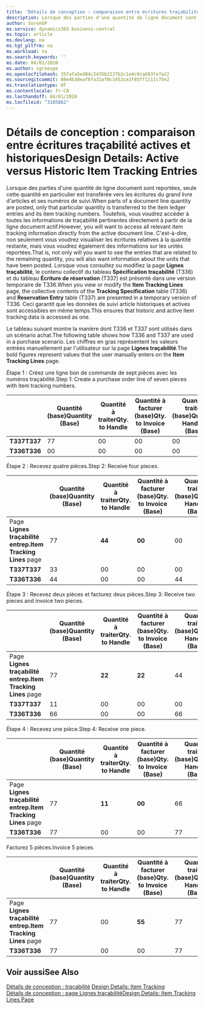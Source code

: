 ```yaml
---
title: 'Détails de conception : comparaison entre écritures traçabilité actives et historiques | Microsoft Docs'
description: Lorsque des parties d'une quantité de ligne document sont reportées, seule cette quantité en particulier est transférée vers les écritures du grand livre d'articles et ses numéros de suivi. Toutefois, vous voudrez accéder à toutes les informations de traçabilité pertinentes directement à partir de la ligne document actif. C'est-à-dire, non seulement vous voudrez visualiser les écritures relatives à la quantité restante, mais vous voudrez également des informations sur les unités reportées. Lorsque vous consultez ou modifiez la page **Lignes traçabilité**, le contenu collectif du tableau **Spécification traçabilité** (T336) et du tableau **Écriture de réservation** (T337) est présenté dans une version temporaire de T336. Ceci garantit que les données de suivi article historiques et actives sont accessibles en même temps.
author: SorenGP
ms.service: dynamics365-business-central
ms.topic: article
ms.devlang: na
ms.tgt_pltfrm: na
ms.workload: na
ms.search.keywords: ''
ms.date: 04/01/2020
ms.author: sgroespe
ms.openlocfilehash: 35fafa5ed84c2435b2227b2c1e4c9ca683fe7a22
ms.sourcegitcommit: 88e4b30eaf6fa32af0c1452ce2f85ff1111c75e2
ms.translationtype: HT
ms.contentlocale: fr-CA
ms.lasthandoff: 04/01/2020
ms.locfileid: "3185862"
---
```

# <a name="design-details-active-versus-historic-item-tracking-entries"></a><span data-ttu-id="06521-107">Détails de conception : comparaison entre écritures traçabilité actives et historiques</span><span class="sxs-lookup"><span data-stu-id="06521-107">Design Details: Active versus Historic Item Tracking Entries</span></span>
<span data-ttu-id="06521-108">Lorsque des parties d'une quantité de ligne document sont reportées, seule cette quantité en particulier est transférée vers les écritures du grand livre d'articles et ses numéros de suivi.</span><span class="sxs-lookup"><span data-stu-id="06521-108">When parts of a document line quantity are posted, only that particular quantity is transferred to the item ledger entries and its item tracking numbers.</span></span> <span data-ttu-id="06521-109">Toutefois, vous voudrez accéder à toutes les informations de traçabilité pertinentes directement à partir de la ligne document actif.</span><span class="sxs-lookup"><span data-stu-id="06521-109">However, you will want to access all relevant item tracking information directly from the active document line.</span></span> <span data-ttu-id="06521-110">C'est-à-dire, non seulement vous voudrez visualiser les écritures relatives à la quantité restante, mais vous voudrez également des informations sur les unités reportées.</span><span class="sxs-lookup"><span data-stu-id="06521-110">That is, not only will you want to see the entries that are related to the remaining quantity, you will also want information about the units that have been posted.</span></span> <span data-ttu-id="06521-111">Lorsque vous consultez ou modifiez la page **Lignes traçabilité**, le contenu collectif du tableau **Spécification traçabilité** (T336) et du tableau **Écriture de réservation** (T337) est présenté dans une version temporaire de T336.</span><span class="sxs-lookup"><span data-stu-id="06521-111">When you view or modify the **Item Tracking Lines** page, the collective contents of the **Tracking Specification** table (T336) and **Reservation Entry** table (T337) are presented in a temporary version of T336.</span></span> <span data-ttu-id="06521-112">Ceci garantit que les données de suivi article historiques et actives sont accessibles en même temps.</span><span class="sxs-lookup"><span data-stu-id="06521-112">This ensures that historic and active item tracking data is accessed as one.</span></span>  

 <span data-ttu-id="06521-113">Le tableau suivant montre la manière dont T336 et T337 sont utilisés dans un scénario achat.</span><span class="sxs-lookup"><span data-stu-id="06521-113">The following table shows how T336 and T337 are used in a purchase scenario.</span></span> <span data-ttu-id="06521-114">Les chiffres en gras représentent les valeurs entrées manuellement par l'utilisateur sur la page **Lignes traçabilité**.</span><span class="sxs-lookup"><span data-stu-id="06521-114">The bold figures represent values that the user manually enters on the **Item Tracking Lines** page.</span></span>  

 <span data-ttu-id="06521-115">Étape 1 : Créez une ligne bon de commande de sept pièces avec les numéros traçabilité.</span><span class="sxs-lookup"><span data-stu-id="06521-115">Step 1: Create a purchase order line of seven pieces with item tracking numbers.</span></span>  

||<span data-ttu-id="06521-116">**Quantité (base)**</span><span class="sxs-lookup"><span data-stu-id="06521-116">**Quantity (Base)**</span></span>|<span data-ttu-id="06521-117">**Quantité à traiter**</span><span class="sxs-lookup"><span data-stu-id="06521-117">**Qty. to Handle**</span></span>|<span data-ttu-id="06521-118">**Quantité à facturer (base)**</span><span class="sxs-lookup"><span data-stu-id="06521-118">**Qty. to Invoice (Base)**</span></span>|<span data-ttu-id="06521-119">**Quantité traitée (base)**</span><span class="sxs-lookup"><span data-stu-id="06521-119">**Quantity Handled (Base)**</span></span>|<span data-ttu-id="06521-120">**Quantité facturée (base)**</span><span class="sxs-lookup"><span data-stu-id="06521-120">**Quantity Invoiced (Base)**</span></span>|  
|-|----------------------------------------------|--------------------------------------------|------------------------------------------------------|-------------------------------------------------------|--------------------------------------------------------|  
|<span data-ttu-id="06521-121">**T337**</span><span class="sxs-lookup"><span data-stu-id="06521-121">**T337**</span></span>|<span data-ttu-id="06521-122">7</span><span class="sxs-lookup"><span data-stu-id="06521-122">7</span></span>|<span data-ttu-id="06521-123">0</span><span class="sxs-lookup"><span data-stu-id="06521-123">0</span></span>|<span data-ttu-id="06521-124">0</span><span class="sxs-lookup"><span data-stu-id="06521-124">0</span></span>|<span data-ttu-id="06521-125">0</span><span class="sxs-lookup"><span data-stu-id="06521-125">0</span></span>|<span data-ttu-id="06521-126">0</span><span class="sxs-lookup"><span data-stu-id="06521-126">0</span></span>|  
|<span data-ttu-id="06521-127">**T336**</span><span class="sxs-lookup"><span data-stu-id="06521-127">**T336**</span></span>|<span data-ttu-id="06521-128">0</span><span class="sxs-lookup"><span data-stu-id="06521-128">0</span></span>|<span data-ttu-id="06521-129">0</span><span class="sxs-lookup"><span data-stu-id="06521-129">0</span></span>|<span data-ttu-id="06521-130">0</span><span class="sxs-lookup"><span data-stu-id="06521-130">0</span></span>|<span data-ttu-id="06521-131">0</span><span class="sxs-lookup"><span data-stu-id="06521-131">0</span></span>|<span data-ttu-id="06521-132">0</span><span class="sxs-lookup"><span data-stu-id="06521-132">0</span></span>|  

 <span data-ttu-id="06521-133">Étape 2 : Recevez quatre pièces.</span><span class="sxs-lookup"><span data-stu-id="06521-133">Step 2: Receive four pieces.</span></span>  

||<span data-ttu-id="06521-134">**Quantité (base)**</span><span class="sxs-lookup"><span data-stu-id="06521-134">**Quantity (Base)**</span></span>|<span data-ttu-id="06521-135">**Quantité à traiter**</span><span class="sxs-lookup"><span data-stu-id="06521-135">**Qty. to Handle**</span></span>|<span data-ttu-id="06521-136">**Quantité à facturer (base)**</span><span class="sxs-lookup"><span data-stu-id="06521-136">**Qty. to Invoice (Base)**</span></span>|<span data-ttu-id="06521-137">**Quantité traitée (base)**</span><span class="sxs-lookup"><span data-stu-id="06521-137">**Quantity Handled (Base)**</span></span>|<span data-ttu-id="06521-138">**Quantité facturée (base)**</span><span class="sxs-lookup"><span data-stu-id="06521-138">**Quantity Invoiced (Base)**</span></span>|  
|-|----------------------------------------------|--------------------------------------------|------------------------------------------------------|-------------------------------------------------------|--------------------------------------------------------|  
|<span data-ttu-id="06521-139">Page **Lignes traçabilité entrep.**</span><span class="sxs-lookup"><span data-stu-id="06521-139">**Item Tracking Lines** page</span></span>|<span data-ttu-id="06521-140">7</span><span class="sxs-lookup"><span data-stu-id="06521-140">7</span></span>|<span data-ttu-id="06521-141">**4**</span><span class="sxs-lookup"><span data-stu-id="06521-141">**4**</span></span>|<span data-ttu-id="06521-142">**0**</span><span class="sxs-lookup"><span data-stu-id="06521-142">**0**</span></span>|<span data-ttu-id="06521-143">0</span><span class="sxs-lookup"><span data-stu-id="06521-143">0</span></span>|<span data-ttu-id="06521-144">0</span><span class="sxs-lookup"><span data-stu-id="06521-144">0</span></span>|  
|<span data-ttu-id="06521-145">**T337**</span><span class="sxs-lookup"><span data-stu-id="06521-145">**T337**</span></span>|<span data-ttu-id="06521-146">3</span><span class="sxs-lookup"><span data-stu-id="06521-146">3</span></span>|<span data-ttu-id="06521-147">0</span><span class="sxs-lookup"><span data-stu-id="06521-147">0</span></span>|<span data-ttu-id="06521-148">0</span><span class="sxs-lookup"><span data-stu-id="06521-148">0</span></span>|<span data-ttu-id="06521-149">0</span><span class="sxs-lookup"><span data-stu-id="06521-149">0</span></span>|<span data-ttu-id="06521-150">0</span><span class="sxs-lookup"><span data-stu-id="06521-150">0</span></span>|  
|<span data-ttu-id="06521-151">**T336**</span><span class="sxs-lookup"><span data-stu-id="06521-151">**T336**</span></span>|<span data-ttu-id="06521-152">4</span><span class="sxs-lookup"><span data-stu-id="06521-152">4</span></span>|<span data-ttu-id="06521-153">0</span><span class="sxs-lookup"><span data-stu-id="06521-153">0</span></span>|<span data-ttu-id="06521-154">0</span><span class="sxs-lookup"><span data-stu-id="06521-154">0</span></span>|<span data-ttu-id="06521-155">4</span><span class="sxs-lookup"><span data-stu-id="06521-155">4</span></span>|<span data-ttu-id="06521-156">0</span><span class="sxs-lookup"><span data-stu-id="06521-156">0</span></span>|  

 <span data-ttu-id="06521-157">Étape 3 : Recevez deux pièces et facturez deux pièces.</span><span class="sxs-lookup"><span data-stu-id="06521-157">Step 3: Receive two pieces and invoice two pieces.</span></span>  

||<span data-ttu-id="06521-158">**Quantité (base)**</span><span class="sxs-lookup"><span data-stu-id="06521-158">**Quantity (Base)**</span></span>|<span data-ttu-id="06521-159">**Quantité à traiter**</span><span class="sxs-lookup"><span data-stu-id="06521-159">**Qty. to Handle**</span></span>|<span data-ttu-id="06521-160">**Quantité à facturer (base)**</span><span class="sxs-lookup"><span data-stu-id="06521-160">**Qty. to Invoice (Base)**</span></span>|<span data-ttu-id="06521-161">**Quantité traitée (base)**</span><span class="sxs-lookup"><span data-stu-id="06521-161">**Quantity Handled (Base)**</span></span>|<span data-ttu-id="06521-162">**Quantité facturée (base)**</span><span class="sxs-lookup"><span data-stu-id="06521-162">**Quantity Invoiced (Base)**</span></span>|  
|-|----------------------------------------------|--------------------------------------------|------------------------------------------------------|-------------------------------------------------------|--------------------------------------------------------|  
|<span data-ttu-id="06521-163">Page **Lignes traçabilité entrep.**</span><span class="sxs-lookup"><span data-stu-id="06521-163">**Item Tracking Lines** page</span></span>|<span data-ttu-id="06521-164">7</span><span class="sxs-lookup"><span data-stu-id="06521-164">7</span></span>|<span data-ttu-id="06521-165">**2**</span><span class="sxs-lookup"><span data-stu-id="06521-165">**2**</span></span>|<span data-ttu-id="06521-166">**2**</span><span class="sxs-lookup"><span data-stu-id="06521-166">**2**</span></span>|<span data-ttu-id="06521-167">4</span><span class="sxs-lookup"><span data-stu-id="06521-167">4</span></span>|<span data-ttu-id="06521-168">0</span><span class="sxs-lookup"><span data-stu-id="06521-168">0</span></span>|  
|<span data-ttu-id="06521-169">**T337**</span><span class="sxs-lookup"><span data-stu-id="06521-169">**T337**</span></span>|<span data-ttu-id="06521-170">1</span><span class="sxs-lookup"><span data-stu-id="06521-170">1</span></span>|<span data-ttu-id="06521-171">0</span><span class="sxs-lookup"><span data-stu-id="06521-171">0</span></span>|<span data-ttu-id="06521-172">0</span><span class="sxs-lookup"><span data-stu-id="06521-172">0</span></span>|<span data-ttu-id="06521-173">0</span><span class="sxs-lookup"><span data-stu-id="06521-173">0</span></span>|<span data-ttu-id="06521-174">0</span><span class="sxs-lookup"><span data-stu-id="06521-174">0</span></span>|  
|<span data-ttu-id="06521-175">**T336**</span><span class="sxs-lookup"><span data-stu-id="06521-175">**T336**</span></span>|<span data-ttu-id="06521-176">6</span><span class="sxs-lookup"><span data-stu-id="06521-176">6</span></span>|<span data-ttu-id="06521-177">0</span><span class="sxs-lookup"><span data-stu-id="06521-177">0</span></span>|<span data-ttu-id="06521-178">0</span><span class="sxs-lookup"><span data-stu-id="06521-178">0</span></span>|<span data-ttu-id="06521-179">6</span><span class="sxs-lookup"><span data-stu-id="06521-179">6</span></span>|<span data-ttu-id="06521-180">2</span><span class="sxs-lookup"><span data-stu-id="06521-180">2</span></span>|  

 <span data-ttu-id="06521-181">Étape 4 : Recevez une pièce.</span><span class="sxs-lookup"><span data-stu-id="06521-181">Step 4: Receive one piece.</span></span>  

||<span data-ttu-id="06521-182">**Quantité (base)**</span><span class="sxs-lookup"><span data-stu-id="06521-182">**Quantity (Base)**</span></span>|<span data-ttu-id="06521-183">**Quantité à traiter**</span><span class="sxs-lookup"><span data-stu-id="06521-183">**Qty. to Handle**</span></span>|<span data-ttu-id="06521-184">**Quantité à facturer (base)**</span><span class="sxs-lookup"><span data-stu-id="06521-184">**Qty. to Invoice (Base)**</span></span>|<span data-ttu-id="06521-185">**Quantité traitée (base)**</span><span class="sxs-lookup"><span data-stu-id="06521-185">**Quantity Handled (Base)**</span></span>|<span data-ttu-id="06521-186">**Quantité facturée (base)**</span><span class="sxs-lookup"><span data-stu-id="06521-186">**Quantity Invoiced (Base)**</span></span>|  
|-|----------------------------------------------|--------------------------------------------|------------------------------------------------------|-------------------------------------------------------|--------------------------------------------------------|  
|<span data-ttu-id="06521-187">Page **Lignes traçabilité entrep.**</span><span class="sxs-lookup"><span data-stu-id="06521-187">**Item Tracking Lines** page</span></span>|<span data-ttu-id="06521-188">7</span><span class="sxs-lookup"><span data-stu-id="06521-188">7</span></span>|<span data-ttu-id="06521-189">**1**</span><span class="sxs-lookup"><span data-stu-id="06521-189">**1**</span></span>|<span data-ttu-id="06521-190">**0**</span><span class="sxs-lookup"><span data-stu-id="06521-190">**0**</span></span>|<span data-ttu-id="06521-191">6</span><span class="sxs-lookup"><span data-stu-id="06521-191">6</span></span>|<span data-ttu-id="06521-192">2</span><span class="sxs-lookup"><span data-stu-id="06521-192">2</span></span>|  
|<span data-ttu-id="06521-193">**T336**</span><span class="sxs-lookup"><span data-stu-id="06521-193">**T336**</span></span>|<span data-ttu-id="06521-194">7</span><span class="sxs-lookup"><span data-stu-id="06521-194">7</span></span>|<span data-ttu-id="06521-195">0</span><span class="sxs-lookup"><span data-stu-id="06521-195">0</span></span>|<span data-ttu-id="06521-196">0</span><span class="sxs-lookup"><span data-stu-id="06521-196">0</span></span>|<span data-ttu-id="06521-197">7</span><span class="sxs-lookup"><span data-stu-id="06521-197">7</span></span>|<span data-ttu-id="06521-198">2</span><span class="sxs-lookup"><span data-stu-id="06521-198">2</span></span>|  

 <span data-ttu-id="06521-199">Facturez 5 pièces.</span><span class="sxs-lookup"><span data-stu-id="06521-199">Invoice 5 pieces.</span></span>  

||<span data-ttu-id="06521-200">**Quantité (base)**</span><span class="sxs-lookup"><span data-stu-id="06521-200">**Quantity (Base)**</span></span>|<span data-ttu-id="06521-201">**Quantité à traiter**</span><span class="sxs-lookup"><span data-stu-id="06521-201">**Qty. to Handle**</span></span>|<span data-ttu-id="06521-202">**Quantité à facturer (base)**</span><span class="sxs-lookup"><span data-stu-id="06521-202">**Qty. to Invoice (Base)**</span></span>|<span data-ttu-id="06521-203">**Quantité traitée (base)**</span><span class="sxs-lookup"><span data-stu-id="06521-203">**Quantity Handled (Base)**</span></span>|<span data-ttu-id="06521-204">**Quantité facturée (base)**</span><span class="sxs-lookup"><span data-stu-id="06521-204">**Quantity Invoiced (Base)**</span></span>|  
|-|----------------------------------------------|--------------------------------------------|------------------------------------------------------|-------------------------------------------------------|--------------------------------------------------------|  
|<span data-ttu-id="06521-205">Page **Lignes traçabilité entrep.**</span><span class="sxs-lookup"><span data-stu-id="06521-205">**Item Tracking Lines** page</span></span>|<span data-ttu-id="06521-206">7</span><span class="sxs-lookup"><span data-stu-id="06521-206">7</span></span>|<span data-ttu-id="06521-207">0</span><span class="sxs-lookup"><span data-stu-id="06521-207">0</span></span>|<span data-ttu-id="06521-208">**5**</span><span class="sxs-lookup"><span data-stu-id="06521-208">**5**</span></span>|<span data-ttu-id="06521-209">7</span><span class="sxs-lookup"><span data-stu-id="06521-209">7</span></span>|<span data-ttu-id="06521-210">2</span><span class="sxs-lookup"><span data-stu-id="06521-210">2</span></span>|  
|<span data-ttu-id="06521-211">**T336**</span><span class="sxs-lookup"><span data-stu-id="06521-211">**T336**</span></span>|<span data-ttu-id="06521-212">7</span><span class="sxs-lookup"><span data-stu-id="06521-212">7</span></span>|<span data-ttu-id="06521-213">0</span><span class="sxs-lookup"><span data-stu-id="06521-213">0</span></span>|<span data-ttu-id="06521-214">0</span><span class="sxs-lookup"><span data-stu-id="06521-214">0</span></span>|<span data-ttu-id="06521-215">7</span><span class="sxs-lookup"><span data-stu-id="06521-215">7</span></span>|<span data-ttu-id="06521-216">7</span><span class="sxs-lookup"><span data-stu-id="06521-216">7</span></span>|  

## <a name="see-also"></a><span data-ttu-id="06521-217">Voir aussi</span><span class="sxs-lookup"><span data-stu-id="06521-217">See Also</span></span>  
 <span data-ttu-id="06521-218">[Détails de conception : traçabilité](design-details-item-tracking.md) </span><span class="sxs-lookup"><span data-stu-id="06521-218">[Design Details: Item Tracking](design-details-item-tracking.md) </span></span>  
 [<span data-ttu-id="06521-219">Détails de conception : page Lignes traçabilité</span><span class="sxs-lookup"><span data-stu-id="06521-219">Design Details: Item Tracking Lines Page</span></span>](design-details-item-tracking-lines-window.md)
